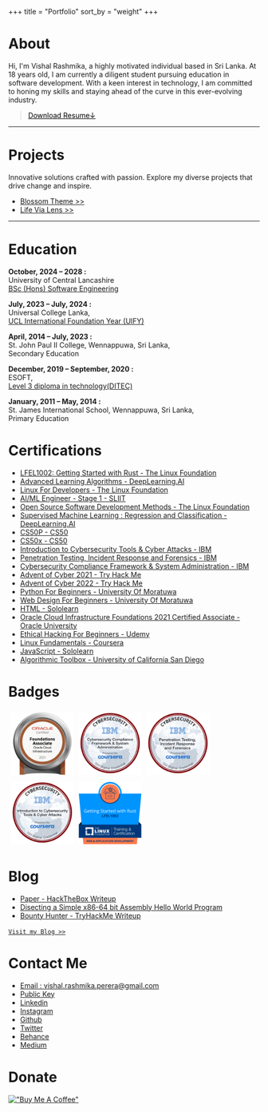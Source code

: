 +++
title = "Portfolio"
sort_by = "weight"
+++

# About
Hi, I'm Vishal Rashmika, a highly motivated individual based in Sri Lanka. At 18 years old, I am currently a diligent student pursuing education in software development. With a keen interest in technology, I am committed to honing my skills and staying ahead of the curve in this ever-evolving industry.

<!-- >[Download Resume &#x2193;](./resume.pdf) -->
> <a href="./VishalRashmika-CV.pdf" target="_blank" style="color:black;">Download Resume&#x2193;</a>
---

# Projects
Innovative solutions crafted with passion. Explore my diverse projects that drive change and inspire.

- [Blossom Theme >>](/blossomtheme)
- [Life Via Lens >>](/lifevialens)

---

# Education
**October, 2024 – 2028 :**<br>
University of Central Lancashire<br>
<a href="https://www.uclan.ac.uk/undergraduate/courses/software-engineering-bsc" target="_blank">BSc (Hons) Software Engineering</a>

**July, 2023 – July, 2024 :**<br>
Universal College Lanka,<br>
<a href="https://ucl.lk/programs/ucl-international-foundation-year/" target="_blank">UCL International Foundation Year (UIFY)</a>

**April, 2014 – July, 2023 :**<br>
St. John Paul II College, Wennappuwa, Sri Lanka,<br>
Secondary Education

**December, 2019 – September, 2020 :**<br>
ESOFT,<br>
<a href="./DiTec.pdf" target="_blank">Level 3 diploma in technology(DITEC)</a>
<!-- <a href="">[Diploma in technology(DITEC)](./DiTec.pdf)</a> -->

**January, 2011 – May, 2014 :**<br>
St. James International School, Wennappuwa, Sri Lanka,<br>
Primary Education

# Certifications
- <a href="https://trainingportal.linuxfoundation.org/learn/certificates/getting-started-with-rust-lfel1002?id=c0926af9-5118-44de-9375-2044853067aa" target="_blank">LFEL1002: Getting Started with Rust - The Linux Foundation</a>
- <a href="https://coursera.org/share/e38ff1e359cd20001a949f7e9baefde8" target="_blank">Advanced Learning Algorithms - DeepLearning.AI</a>
- <a href="https://coursera.org/verify/XQVFDJLAUZPQ" target="_blank">Linux For Developers - The Linux Foundation</a>
- <a href="https://code.sliit.org/certificates/fuyex8cgdu" target="_blank">AI/ML Engineer - Stage 1 - SLIIT</a>
- <a href="https://coursera.org/share/4a66565cf0325131533bb3d3f0d78437" target="_blank">Open Source Software Development Methods - The Linux Foundation</a>
- <a href="https://coursera.org/verify/PA3Z2UNXPZ7W/" target="_blank">Supervised Machine Learning : Regression and Classification - DeepLearning.AI</a>
- <a href="https://cs50.harvard.edu/certificates/4bbc4f6a-7e94-47cb-9acb-bae4689f60fa" target="_blank">CS50P - CS50</a>
- <a href="https://certificates.cs50.io/f2ca3ee3-1b32-4e3f-8f43-0154c6043ea6.pdf?size=letter" target="_blank">CS50x - CS50</a>
- <a href="https://www.coursera.org/verify/5G6TXRN8PK6N" target="_blank">Introduction to Cybersecurity Tools & Cyber Attacks - IBM</a>
- <a href="https://coursera.org/share/8e92b515c8080bcb1a50f2f1907dd5c5" target="_blank">Penetration Testing, Incident Response and Forensics - IBM</a>
- <a href="https://coursera.org/share/9daeecd4f6cc886b752866b77fb403c4" target="_blank">Cybersecurity Compliance Framework & System Administration - IBM</a>
- <a href="https://i.imgur.com/vBCNWR9.png" target="_blank">Advent of Cyber 2021 - Try Hack Me</a>
- <a href="https://i.imgur.com/PhY0dBU.png" target="_blank">Advent of Cyber 2022 - Try Hack Me</a>
- <a href="./umo-python-for-beginners.pdf" target="_blank">Python For Beginners - University Of Moratuwa</a>
- <a href="./umo-web-design-for-beginners.pdf" target="_blank">Web Design For Beginners - University Of Moratuwa</a>
- <a href="https://www.sololearn.com/Certificate/1014-24690347/jpg/" target="_blank">HTML - Sololearn</a>
- <a href="./oracle-certificate.pdf" target="_blank">Oracle Cloud Infrastructure Foundations 2021 Certified Associate - Oracle University</a>
- <a href="https://udemy-certificate.s3.amazonaws.com/pdf/UC-ae1fc27f-77fb-4593-80aa-01682523fce2.pdf" target="_blank">Ethical Hacking For Beginners - Udemy</a>
- <a href="https://coursera.org/share/20551d9bdc2e40943396dce48dac026e" target="_blank">Linux Fundamentals - Coursera</a>
- <a href="https://www.sololearn.com/Certificate/CT-7UBLMJEN/pdf" target="_blank">JavaScript - Sololearn</a>
- <a href="https://coursera.org/share/27bc3ace6f3757c8ea618482bae5095e" target="_blank">Algorithmic Toolbox - University of California San Diego</a>

# Badges
 <div class="row" style="clear:both;display:table;">
  <div class="column" style="float: left;width: 25%;padding:5px;">
    <a href="https://catalog-education.oracle.com/pls/certview/sharebadge?id=CD85047A266BFDD5355A385B4EDDA1055C0A2EBA284B808E831E4F66D4882AFC" target="_blank"><img src="./oci.png" alt="Snow" style="width:150px"></a>
  </div>
  <div class="column" style="float: left;width:25%;padding:5px;">
    <a href="https://www.credly.com/badges/6d1b5eb5-5424-449d-849e-73d93e499b21/public_url" target="_blank"><img src="./cybersec-compliance.png" alt="badge" style="width:150px"></a>
  </div>
  <div class="column" style="float: left;width:25%;padding:5px;">
    <a href="https://www.credly.com/badges/42f87a4e-910e-45b8-9f4d-da3e934152ab/public_url" target="_blank"><img src="./pentesting.png" alt="badge" style="width:150px"></a>
  </div>
  <div class="column" style="float: left;width:25%;padding:5px;">
    <a href="https://www.credly.com/badges/697440ab-581e-4b61-9af0-e6f70b7a0485/public_url" target="_blank"><img src="./intro-to-cybersec.png" alt="badge" style="width:150px"></a>
  </div>
  <div class="column" style="float: left;width:25%;padding:5px;">
    <a href="https://www.credly.com/badges/586cb87e-504a-4ee0-a234-3d2f9ede582b/public_urlss" target="_blank"><img src="./lfel-1002.png" alt="badge" style="width:150px"></a>
  </div>
</div> 

# Blog
- [Paper - HackTheBox Writeup](https://blog.vishalrashmika.com/posts/paper/)
- [Disecting a Simple x86-64 bit Assembly Hello World Program](https://blog.vishalrashmika.com/posts/breaking-down-asm-helloworld/)
- [Bounty Hunter - TryHackMe Writeup](https://blog.vishalrashmika.com/posts/bounty-hunter/)

[`Visit my Blog >>`](https://blog.vishalrashmika.com)

# Contact Me
- <a href="mailto:vishal.rashmika.perera@gmail.com">Email : vishal.rashmika.perera@gmail.com</a>
- <a href="https://gist.githubusercontent.com/VishalRashmika/44d9469f7d65fc4c5245d13ebd0f9fea/raw/f35ee26cc859a115970701739d7d2fbdf86f97c0/public_key.asc" target="_blank">Public Key</a>
- <a href="https://www.linkedin.com/in/vishalrashmika/" target="_blank">Linkedin</a>
- <a href="https://www.instagram.com/j.m.v.r.p/" target="_blank">Instagram</a>
- <a href="https://github.com/VishalRashmika" target="_blank">Github</a>
- <a href="https://twitter.com/Vishal_Rashmika" target="_blank">Twitter</a>
- <a href="https://behance.net/vishalrashmika" target="_blank">Behance</a>
- <a href="https://medium.com/@VishalRashmika" target="_blank">Medium</a>
<!-- - <a href="https://web.facebook.com/jmvishalrashmika/" target="_blank">Facebook</a> -->
<!-- - <a href="https://stackoverflow.com/users/18637594/vishalrashmika" target="_blank">Stackoverflow</a> -->
<!-- - public key -->
# Donate
[!["Buy Me A Coffee"](https://www.buymeacoffee.com/assets/img/custom_images/orange_img.png)](https://www.buymeacoffee.com/vishalrashmika/)<br>
<!-- [BTX](https://sth)<br>
[monero](https://sth)<br> -->

